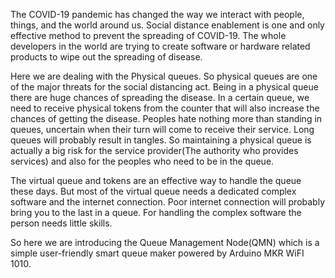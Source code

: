 
The COVID-19 pandemic has changed the way we interact with people, things, and the world around us. Social distance enablement is one and only effective method to prevent the spreading of COVID-19. The whole developers in the world are trying to create software or hardware related products to wipe out the spreading of disease.

Here we are dealing with the Physical queues. So physical queues are one of the major threats for the social distancing act. Being in a physical queue there are huge chances of spreading the disease. In a certain queue, we need to receive physical tokens from the counter that will also increase the chances of getting the disease. Peoples hate nothing more than standing in queues, uncertain when their turn will come to receive their service. Long queues will probably result in tangles. So maintaining a physical queue is actually a big risk for the service provider(The authority who provides services) and also for the peoples who need to be in the queue.

The virtual queue and tokens are an effective way to handle the queue these days. But most of the virtual queue needs a dedicated complex software and the internet connection. Poor internet connection will probably bring you to the last in a queue. For handling the complex software the person needs little skills.

So here we are introducing the Queue Management Node(QMN) which is a simple user-friendly smart queue maker powered by Arduino MKR WiFI 1010.
